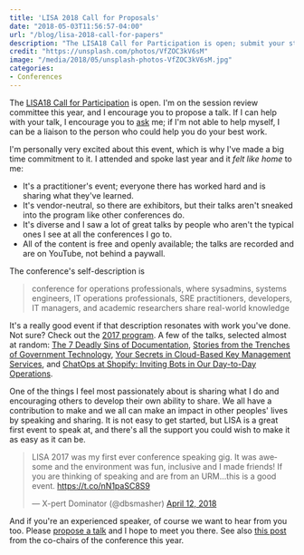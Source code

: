 ```yaml
---
title: 'LISA 2018 Call for Proposals'
date: "2018-05-03T11:56:57-04:00"
url: "/blog/lisa-2018-call-for-papers"
description: "The LISA18 Call for Participation is open; submit your story!"
credit: "https://unsplash.com/photos/VfZOC3kV6sM"
image: "/media/2018/05/unsplash-photos-VfZOC3kV6sM.jpg"
categories:
- Conferences
---
```


The [LISA18 Call for
Participation](https://www.usenix.org/conference/lisa18/call-for-participation)
is open. I'm on the session review committee this year, and I encourage you to
propose a talk. If I can help with your talk, I encourage you to
[ask](https://twitter.com/xaprb) me; if I'm not able to help myself, I can be a
liaison to the person who could help you do your best work.

<!--more-->

I'm personally very excited about this event, which is why I've made a big time
commitment to it. I attended and spoke last year and it *felt like home* to me:

- It's a practitioner's event; everyone there has worked hard and is sharing
  what they've learned.
- It's vendor-neutral, so there are exhibitors, but their talks aren't sneaked
  into the program like other conferences do.
- It's diverse and I saw a lot of great talks by people who aren't the typical
  ones I see at all the conferences I go to.
- All of the content is free and openly available; the talks are recorded and
  are on YouTube, not behind a paywall.

The conference's self-description is

> conference for operations professionals, where sysadmins, systems engineers, IT operations professionals, SRE practitioners, developers, IT managers, and academic researchers share real-world knowledge

It's a really good event if that description resonates with work you've done.
Not sure? Check out the [2017 program](https://www.usenix.org/conference/lisa17/conference-program). A few of the talks, selected almost at random: [The 7 Deadly Sins of Documentation](https://www.usenix.org/conference/lisa17/conference-program/presentation/blackwell),  [Stories from the Trenches of Government Technology](https://www.usenix.org/conference/lisa17/presentation/cutts), [Your Secrets in Cloud-Based Key Management Services](https://www.usenix.org/conference/lisa17/conference-program/presentation/oboyle), and [ChatOps at Shopify: Inviting Bots in Our Day-to-Day Operations](https://www.usenix.org/conference/lisa17/conference-program/presentation/niyonkuru).

One of the things I feel most passionately about is sharing what I do and
encouraging others to develop their own ability to share. We all have a
contribution to make and we all can make an impact in other peoples' lives by
speaking and sharing. It is not easy to get started, but LISA is a great first
event to speak at, and there's all the support you could wish to make it as
easy as it can be.

<blockquote class="twitter-tweet" data-lang="en"><p lang="en" dir="ltr">LISA 2017 was my first ever conference speaking gig. It was awesome and the environment was fun, inclusive and I made friends! If you are thinking of speaking and are from an URM…this is a good event. <a href="https://t.co/nN1paSC8S9">https://t.co/nN1paSC8S9</a></p>&mdash; X-pert Dominator (@dbsmasher) <a href="https://twitter.com/dbsmasher/status/984459366718828544?ref_src=twsrc%5Etfw">April 12, 2018</a></blockquote>
<script async src="https://platform.twitter.com/widgets.js" charset="utf-8"></script>

And if you're an experienced speaker, of course we want to hear from you too. Please [propose a talk](https://www.usenix.org/conference/lisa18/call-for-participation) and I hope to meet you there. See also [this post](http://www.brendangregg.com/blog/2018-04-30/usenix-lisa-2018-cfp.html) from the co-chairs of the conference this year.
